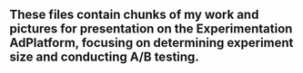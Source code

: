 ## These files contain chunks of my work and pictures for presentation on the Experimentation AdPlatform, focusing on determining experiment size and conducting A/B testing.





